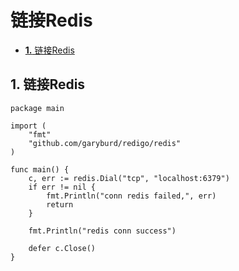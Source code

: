 # 链接Redis

* [**1.** 链接Redis](lian-jie-redis.md#链接redis)

## 1. 链接Redis <a id="&#x94FE;&#x63A5;redis"></a>

```text
package main

import (
    "fmt"
    "github.com/garyburd/redigo/redis"
)

func main() {
    c, err := redis.Dial("tcp", "localhost:6379")
    if err != nil {
        fmt.Println("conn redis failed,", err)
        return
    } 

    fmt.Println("redis conn success")

    defer c.Close()
}
```

